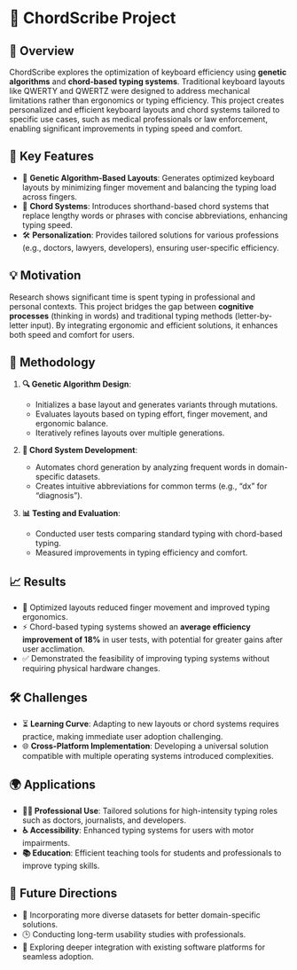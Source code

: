# 🎹 **ChordScribe Project**

## 🌟 **Overview**
ChordScribe explores the optimization of keyboard efficiency using **genetic algorithms** and **chord-based typing systems**. Traditional keyboard layouts like QWERTY and QWERTZ were designed to address mechanical limitations rather than ergonomics or typing efficiency. This project creates personalized and efficient keyboard layouts and chord systems tailored to specific use cases, such as medical professionals or law enforcement, enabling significant improvements in typing speed and comfort.

## 🔑 **Key Features**
- 🧬 **Genetic Algorithm-Based Layouts**: Generates optimized keyboard layouts by minimizing finger movement and balancing the typing load across fingers.
- 🎹 **Chord Systems**: Introduces shorthand-based chord systems that replace lengthy words or phrases with concise abbreviations, enhancing typing speed.
- 🛠️ **Personalization**: Provides tailored solutions for various professions (e.g., doctors, lawyers, developers), ensuring user-specific efficiency.

## 💡 **Motivation**
Research shows significant time is spent typing in professional and personal contexts. This project bridges the gap between **cognitive processes** (thinking in words) and traditional typing methods (letter-by-letter input). By integrating ergonomic and efficient solutions, it enhances both speed and comfort for users.

## 🧪 **Methodology**
1. **🔍 Genetic Algorithm Design**:
   - Initializes a base layout and generates variants through mutations.
   - Evaluates layouts based on typing effort, finger movement, and ergonomic balance.
   - Iteratively refines layouts over multiple generations.

2. **🎵 Chord System Development**:
   - Automates chord generation by analyzing frequent words in domain-specific datasets.
   - Creates intuitive abbreviations for common terms (e.g., “dx” for “diagnosis”).

3. **📊 Testing and Evaluation**:
   - Conducted user tests comparing standard typing with chord-based typing.
   - Measured improvements in typing efficiency and comfort.

## 📈 **Results**
- 🚀 Optimized layouts reduced finger movement and improved typing ergonomics.
- ⚡ Chord-based typing systems showed an **average efficiency improvement of 18%** in user tests, with potential for greater gains after user acclimation.
- ✅ Demonstrated the feasibility of improving typing systems without requiring physical hardware changes.

## 🛠️ **Challenges**
- ⏳ **Learning Curve**: Adapting to new layouts or chord systems requires practice, making immediate user adoption challenging.
- 🌐 **Cross-Platform Implementation**: Developing a universal solution compatible with multiple operating systems introduced complexities.

## 🌍 **Applications**
- **👩‍⚕️ Professional Use**: Tailored solutions for high-intensity typing roles such as doctors, journalists, and developers.
- **♿ Accessibility**: Enhanced typing systems for users with motor impairments.
- **📚 Education**: Efficient teaching tools for students and professionals to improve typing skills.

## 🚀 **Future Directions**
- 📂 Incorporating more diverse datasets for better domain-specific solutions.
- 🕒 Conducting long-term usability studies with professionals.
- 🤝 Exploring deeper integration with existing software platforms for seamless adoption.

